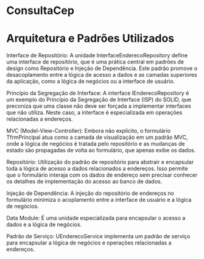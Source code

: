 # ConsultaCep

Arquitetura e Padrões Utilizados
=

Interface de Repositório: A unidade InterfaceEnderecoRepository define uma interface de repositório, que é uma prática central em padrões de design como Repositório e Injeção de Dependência. Este padrão promove o desacoplamento entre a lógica de acesso a dados e as camadas superiores da aplicação, como a lógica de negócios ou a interface de usuário.

Princípio da Segregação de Interface: A interface IEnderecoRepository é um exemplo do Princípio da Segregação de Interface (ISP) do SOLID, que preconiza que uma classe não deve ser forçada a implementar interfaces que não utiliza. Neste caso, a interface é especializada em operações relacionadas a endereços.

MVC (Model-View-Controller): Embora não explícito, o formulário TfrmPrincipal atua como a camada de visualização em um padrão MVC, onde a lógica de negócios é tratada pelo repositório e as mudanças de estado são propagadas de volta ao formulário, que apenas exibe os dados.

Repositório: Utilização do padrão de repositório para abstrair e encapsular toda a lógica de acesso a dados relacionados a endereços. Isso permite que o formulário interaja com os dados de endereço sem precisar conhecer os detalhes de implementação do acesso ao banco de dados.

Injeção de Dependência: A injeção do repositório de endereços no formulário minimiza o acoplamento entre a interface de usuário e a lógica de negócios.

Data Module: É uma unidade especializada para encapsular o acesso a dados e a lógica de negócios.

Padrão de Serviço: UEnderecoService implementa um padrão de serviço para encapsular a lógica de negócios e operações relacionadas a endereços.






